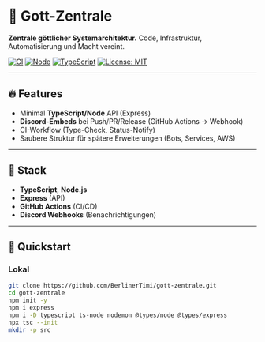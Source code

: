 # 🪽 Gott-Zentrale

**Zentrale göttlicher Systemarchitektur.** Code, Infrastruktur, Automatisierung und Macht vereint.

[![CI](https://img.shields.io/badge/CI-GitHub%20Actions-informational)](#)
[![Node](https://img.shields.io/badge/Node-18%2B-blue)](#)
[![TypeScript](https://img.shields.io/badge/TypeScript-yes-blue)](#)
[![License: MIT](https://img.shields.io/badge/License-MIT-green.svg)](LICENSE)

---

## 🔥 Features
- Minimal **TypeScript/Node** API (Express)
- **Discord-Embeds** bei Push/PR/Release (GitHub Actions → Webhook)
- CI-Workflow (Type-Check, Status-Notify)
- Saubere Struktur für spätere Erweiterungen (Bots, Services, AWS)

---

## 🧱 Stack
- **TypeScript**, **Node.js**
- **Express** (API)
- **GitHub Actions** (CI/CD)
- **Discord Webhooks** (Benachrichtigungen)

---

## 🚀 Quickstart

### Lokal
```bash
git clone https://github.com/BerlinerTimi/gott-zentrale.git
cd gott-zentrale
npm init -y
npm i express
npm i -D typescript ts-node nodemon @types/node @types/express
npx tsc --init
mkdir -p src
